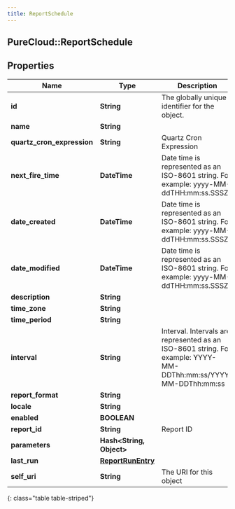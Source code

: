 ```yaml
---
title: ReportSchedule
---
```

## PureCloud::ReportSchedule

## Properties

|Name | Type | Description | Notes|
|------------ | ------------- | ------------- | -------------|
| **id** | **String** | The globally unique identifier for the object. | [optional] |
| **name** | **String** |  | [optional] |
| **quartz_cron_expression** | **String** | Quartz Cron Expression | |
| **next_fire_time** | **DateTime** | Date time is represented as an ISO-8601 string. For example: yyyy-MM-ddTHH:mm:ss.SSSZ | [optional] |
| **date_created** | **DateTime** | Date time is represented as an ISO-8601 string. For example: yyyy-MM-ddTHH:mm:ss.SSSZ | [optional] |
| **date_modified** | **DateTime** | Date time is represented as an ISO-8601 string. For example: yyyy-MM-ddTHH:mm:ss.SSSZ | [optional] |
| **description** | **String** |  | [optional] |
| **time_zone** | **String** |  | [optional] |
| **time_period** | **String** |  | [optional] |
| **interval** | **String** | Interval. Intervals are represented as an ISO-8601 string. For example: YYYY-MM-DDThh:mm:ss/YYYY-MM-DDThh:mm:ss | [optional] |
| **report_format** | **String** |  | [optional] |
| **locale** | **String** |  | [optional] |
| **enabled** | **BOOLEAN** |  | [optional] |
| **report_id** | **String** | Report ID | |
| **parameters** | **Hash&lt;String, Object&gt;** |  | [optional] |
| **last_run** | [**ReportRunEntry**](ReportRunEntry.html) |  | [optional] |
| **self_uri** | **String** | The URI for this object | [optional] |
{: class="table table-striped"}


